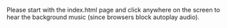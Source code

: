 Please start with the index.html page and click anywhere on the screen to hear the background music (since browsers block autoplay audio).